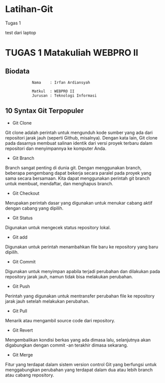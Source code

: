 # Latihan-Git

Tugas 1

test dari laptop

# TUGAS 1 Matakuliah WEBPRO II

## Biodata

    			Nama	: Irfan Ardiansyah

    			Matkul	: WEBPRO II
    			Jurusan	: Teknologi Informasi

## 10 Syntax Git Terpopuler

- Git Clone

Git clone adalah perintah untuk mengunduh kode sumber yang ada dari repositori jarak jauh (seperti Github, misalnya). Dengan kata lain, Git clone pada dasarnya membuat salinan identik dari versi proyek terbaru dalam repositori dan menyimpannya ke komputer Anda.

- Git Branch

Branch sangat penting di dunia git. Dengan menggunakan branch, beberapa pengembang dapat bekerja secara paralel pada proyek yang sama secara bersamaan. Kita dapat menggunakan perintah git branch untuk membuat, mendaftar, dan menghapus branch.

- Git Checkout

Merupakan perintah dasar yang digunakan untuk menukar cabang aktif dengan cabang yang dipilih.

- Git Status

Digunakan untuk mengecek status repository lokal.

- Git add

Digunakan untuk perintah menambahkan file baru ke repository yang baru dipilih.

- Git Commit

Digunakan untuk menyimpan apabila terjadi perubahan dan dilakukan pada repository jarak jauh, namun tidak bisa melakukan perubahan.

- Git Push

Perintah yang digunakan untuk mentransfer perubahan file ke repository jarak jauh setelah melakukan perubahan.

- Git Pull

Menarik atau mengambil source code dari repository.

- Git Revert

Mengembalikan kondisi berkas yang ada dimasa lalu, selanjutnya akan digabungkan dengan commit -an terakhir dimasa sekarang.

- Git Merge

Fitur yang terdapat dalam sistem version control Git yang berfungsi untuk menggabungkan perubahan yang terdapat dalam dua atau lebih branch atau cabang repository.
